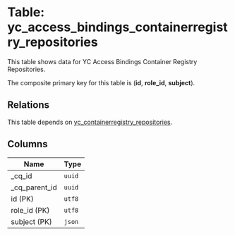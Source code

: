 # Table: yc_access_bindings_containerregistry_repositories

This table shows data for YC Access Bindings Container Registry Repositories.

The composite primary key for this table is (**id**, **role_id**, **subject**).

## Relations

This table depends on [yc_containerregistry_repositories](yc_containerregistry_repositories.md).

## Columns

| Name          | Type          |
| ------------- | ------------- |
|_cq_id|`uuid`|
|_cq_parent_id|`uuid`|
|id (PK)|`utf8`|
|role_id (PK)|`utf8`|
|subject (PK)|`json`|
